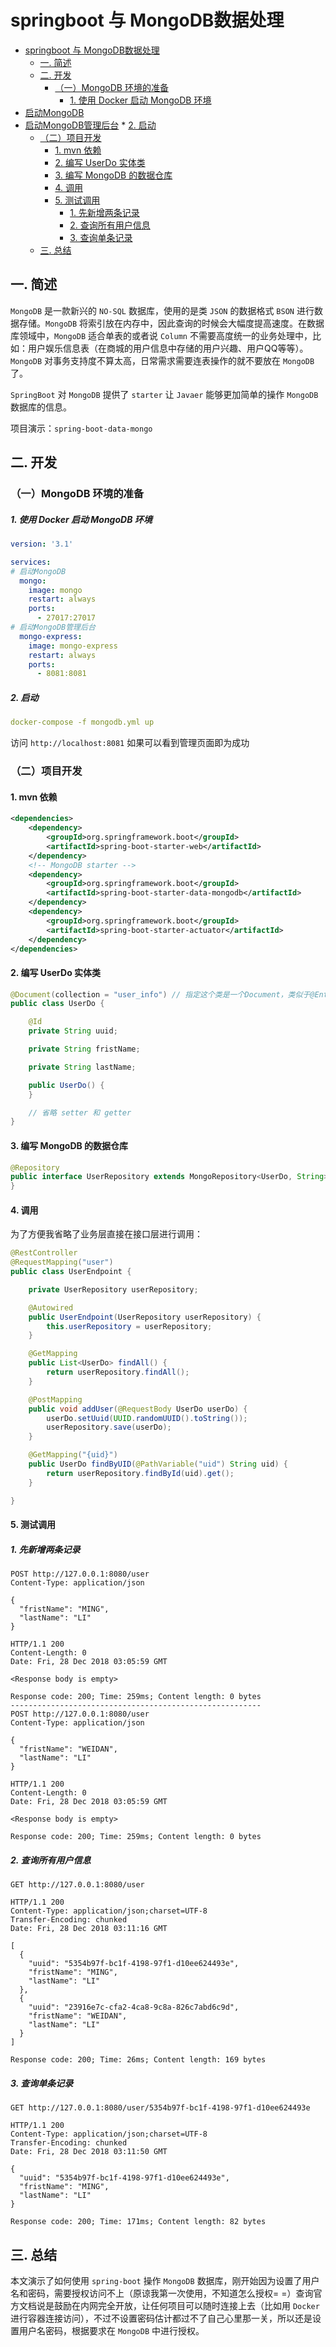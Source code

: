 # springboot 与 MongoDB数据处理

* [springboot 与 MongoDB数据处理](#springboot-与-mongodb数据处理)
  * [一. 简述](#一-简述)
  * [二. 开发](#二-开发)
    * [（一）MongoDB 环境的准备](#（一）mongodb-环境的准备)
        * [1. 使用 Docker 启动 MongoDB 环境](#1-使用-docker-启动-mongodb-环境)
* [启动MongoDB](#启动mongodb)
* [启动MongoDB管理后台](#启动mongodb管理后台)
        * [2. 启动](#2-启动)
    * [（二）项目开发](#（二）项目开发)
      * [1. mvn 依赖](#1-mvn-依赖)
      * [2. 编写 UserDo 实体类](#2-编写-userdo-实体类)
      * [3. 编写 MongoDB 的数据仓库](#3-编写-mongodb-的数据仓库)
      * [4. 调用](#4-调用)
      * [5. 测试调用](#5-测试调用)
        * [1. 先新增两条记录](#1-先新增两条记录)
        * [2. 查询所有用户信息](#2-查询所有用户信息)
        * [3. 查询单条记录](#3-查询单条记录)
  * [三. 总结](#三-总结)



## 一. 简述

`MongoDB` 是一款新兴的 `NO-SQL` 数据库，使用的是类 `JSON` 的数据格式 `BSON` 进行数据存储。`MongoDB` 将索引放在内存中，因此查询的时候会大幅度提高速度。在数据库领域中，`MongoDB` 适合单表的或者说 `Column` 不需要高度统一的业务处理中，比如：用户娱乐信息表（在商城的用户信息中存储的用户兴趣、用户QQ等等）。`MongoDB` 对事务支持度不算太高，日常需求需要连表操作的就不要放在 `MongoDB` 了。

`SpringBoot` 对 `MongoDB` 提供了 `starter` 让 `Javaer` 能够更加简单的操作 `MongoDB` 数据库的信息。

项目演示：`spring-boot-data-mongo`

## 二. 开发

### （一）MongoDB 环境的准备

##### 1. 使用 Docker 启动 MongoDB 环境

```yaml
version: '3.1'

services:
# 启动MongoDB
  mongo:
    image: mongo
    restart: always
    ports:
      - 27017:27017
# 启动MongoDB管理后台
  mongo-express:
    image: mongo-express
    restart: always
    ports:
      - 8081:8081
```

##### 2. 启动

```yaml
docker-compose -f mongodb.yml up
```

访问 `http://localhost:8081` 如果可以看到管理页面即为成功

### （二）项目开发

#### 1. mvn 依赖

```xml
<dependencies>
    <dependency>
        <groupId>org.springframework.boot</groupId>
        <artifactId>spring-boot-starter-web</artifactId>
    </dependency>
    <!-- MongoDB starter -->
    <dependency>
        <groupId>org.springframework.boot</groupId>
        <artifactId>spring-boot-starter-data-mongodb</artifactId>
    </dependency>
    <dependency>
        <groupId>org.springframework.boot</groupId>
        <artifactId>spring-boot-starter-actuator</artifactId>
    </dependency>
</dependencies>
```

#### 2. 编写 UserDo 实体类

```java
@Document(collection = "user_info") // 指定这个类是一个Document，类似于@Entity，可以在注解中指定 collection (MySQL 中的 Table)
public class UserDo {

    @Id
    private String uuid;

    private String fristName;

    private String lastName;

    public UserDo() {
    }

    // 省略 setter 和 getter
}
```

#### 3. 编写 MongoDB 的数据仓库

```java
@Repository
public interface UserRepository extends MongoRepository<UserDo, String> { // 继承 跟 JpaRepository 一样的用法
}
```

#### 4. 调用

为了方便我省略了业务层直接在接口层进行调用：

```java
@RestController
@RequestMapping("user")
public class UserEndpoint {

    private UserRepository userRepository;

    @Autowired
    public UserEndpoint(UserRepository userRepository) {
        this.userRepository = userRepository;
    }

    @GetMapping
    public List<UserDo> findAll() {
        return userRepository.findAll();
    }

    @PostMapping
    public void addUser(@RequestBody UserDo userDo) {
        userDo.setUuid(UUID.randomUUID().toString());
        userRepository.save(userDo);
    }

    @GetMapping("{uid}")
    public UserDo findByUID(@PathVariable("uid") String uid) {
        return userRepository.findById(uid).get();
    }

}
```

#### 5. 测试调用

##### 1. 先新增两条记录

```
POST http://127.0.0.1:8080/user
Content-Type: application/json

{
  "fristName": "MING",
  "lastName": "LI"
}

HTTP/1.1 200 
Content-Length: 0
Date: Fri, 28 Dec 2018 03:05:59 GMT

<Response body is empty>

Response code: 200; Time: 259ms; Content length: 0 bytes
--------------------------------------------------------
POST http://127.0.0.1:8080/user
Content-Type: application/json

{
  "fristName": "WEIDAN",
  "lastName": "LI"
}

HTTP/1.1 200 
Content-Length: 0
Date: Fri, 28 Dec 2018 03:05:59 GMT

<Response body is empty>

Response code: 200; Time: 259ms; Content length: 0 bytes

```

##### 2. 查询所有用户信息

```
GET http://127.0.0.1:8080/user

HTTP/1.1 200 
Content-Type: application/json;charset=UTF-8
Transfer-Encoding: chunked
Date: Fri, 28 Dec 2018 03:11:16 GMT

[
  {
    "uuid": "5354b97f-bc1f-4198-97f1-d10ee624493e",
    "fristName": "MING",
    "lastName": "LI"
  },
  {
    "uuid": "23916e7c-cfa2-4ca8-9c8a-826c7abd6c9d",
    "fristName": "WEIDAN",
    "lastName": "LI"
  }
]

Response code: 200; Time: 26ms; Content length: 169 bytes
```

##### 3. 查询单条记录

```
GET http://127.0.0.1:8080/user/5354b97f-bc1f-4198-97f1-d10ee624493e

HTTP/1.1 200 
Content-Type: application/json;charset=UTF-8
Transfer-Encoding: chunked
Date: Fri, 28 Dec 2018 03:11:50 GMT

{
  "uuid": "5354b97f-bc1f-4198-97f1-d10ee624493e",
  "fristName": "MING",
  "lastName": "LI"
}

Response code: 200; Time: 171ms; Content length: 82 bytes
```

## 三. 总结

本文演示了如何使用 `spring-boot` 操作 `MongoDB` 数据库，刚开始因为设置了用户名和密码，需要授权访问不上（原谅我第一次使用，不知道怎么授权= =）查询官方文档说是鼓励在内网完全开放，让任何项目可以随时连接上去（比如用 `Docker` 进行容器连接访问），不过不设置密码估计都过不了自己心里那一关，所以还是设置用户名密码，根据要求在 `MongoDB` 中进行授权。

























